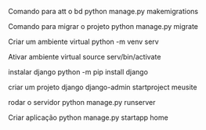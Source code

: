 Comando para att o bd
python manage.py makemigrations

Comando para migrar o projeto
python manage.py migrate

Criar um ambiente virtual
python -m venv serv


Ativar ambiente virtual
source serv/bin/activate


instalar django
python -m pip install django


criar um projeto django
django-admin startproject meusite


rodar o servidor
python manage.py runserver


Criar aplicação
python manage.py startapp home
